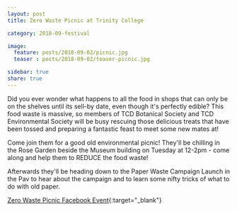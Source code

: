 ```yaml
---
layout: post
title: Zero Waste Picnic at Trinity College 

category: 2018-09-festival

image:
  feature: posts/2018-09-02/picnic.jpg
  teaser : posts/2018-09-02/teaser-picnic.jpg

sidebar: true
share: true
---
```

Did you ever wonder what happens to all the food in shops that can only be on the shelves until its sell-by date, even though it's perfectly edible? This food waste is massive, so members of TCD Botanical Society and TCD Environmental Society will be busy rescuing those delicious treats that have been tossed and preparing a fantastic feast to meet some new mates at! 

Come join them for a good old environmental picnic! They'll be chilling in the Rose Garden beside the Museum building on Tuesday at 12-2pm - come along and help them to REDUCE the food waste!

Afterwards they'll be heading down to the Paper Waste Campaign Launch in the Pav to hear about the campaign and to learn some nifty tricks of what to do with old paper. 

[Zero Waste Picnic Facebook Event](https://www.facebook.com/events/251505172363238/){:target="_blank"}






